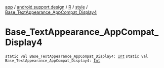 [app](../../../index.md) / [android.support.design](../../index.md) / [R](../index.md) / [style](index.md) / [Base_TextAppearance_AppCompat_Display4](.)

# Base_TextAppearance_AppCompat_Display4

`static val Base_TextAppearance_AppCompat_Display4: `[`Int`](https://kotlinlang.org/api/latest/jvm/stdlib/kotlin/-int/index.html)
`static val Base_TextAppearance_AppCompat_Display4: `[`Int`](https://kotlinlang.org/api/latest/jvm/stdlib/kotlin/-int/index.html)